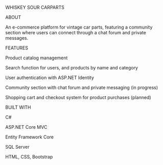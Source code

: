 WHISKEY SOUR CARPARTS

ABOUT

An e-commerce platform for vintage car parts, featuring a community section where users can connect through a chat forum and private messages. 

FEATURES

Product catalog management

Search function for users, and products by name and category

User authentication with ASP.NET Identity

Community section with chat forum and private messaging (in progress)

Shopping cart and checkout system for product purchases (planned)


BUILT WITH

C#

ASP.NET Core MVC

Entity Framework Core

SQL Server

HTML, CSS, Bootstrap
